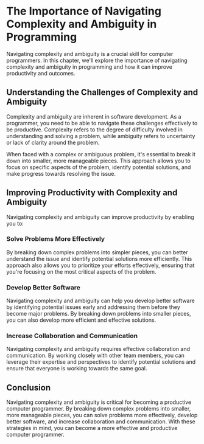 The Importance of Navigating Complexity and Ambiguity in Programming
====================================================================================================================

Navigating complexity and ambiguity is a crucial skill for computer programmers. In this chapter, we'll explore the importance of navigating complexity and ambiguity in programming and how it can improve productivity and outcomes.

Understanding the Challenges of Complexity and Ambiguity
--------------------------------------------------------

Complexity and ambiguity are inherent in software development. As a programmer, you need to be able to navigate these challenges effectively to be productive. Complexity refers to the degree of difficulty involved in understanding and solving a problem, while ambiguity refers to uncertainty or lack of clarity around the problem.

When faced with a complex or ambiguous problem, it's essential to break it down into smaller, more manageable pieces. This approach allows you to focus on specific aspects of the problem, identify potential solutions, and make progress towards resolving the issue.

Improving Productivity with Complexity and Ambiguity
----------------------------------------------------

Navigating complexity and ambiguity can improve productivity by enabling you to:

### Solve Problems More Effectively

By breaking down complex problems into simpler pieces, you can better understand the issue and identify potential solutions more efficiently. This approach also allows you to prioritize your efforts effectively, ensuring that you're focusing on the most critical aspects of the problem.

### Develop Better Software

Navigating complexity and ambiguity can help you develop better software by identifying potential issues early and addressing them before they become major problems. By breaking down problems into smaller pieces, you can also develop more efficient and effective solutions.

### Increase Collaboration and Communication

Navigating complexity and ambiguity requires effective collaboration and communication. By working closely with other team members, you can leverage their expertise and perspectives to identify potential solutions and ensure that everyone is working towards the same goal.

Conclusion
----------

Navigating complexity and ambiguity is critical for becoming a productive computer programmer. By breaking down complex problems into smaller, more manageable pieces, you can solve problems more effectively, develop better software, and increase collaboration and communication. With these strategies in mind, you can become a more effective and productive computer programmer.
